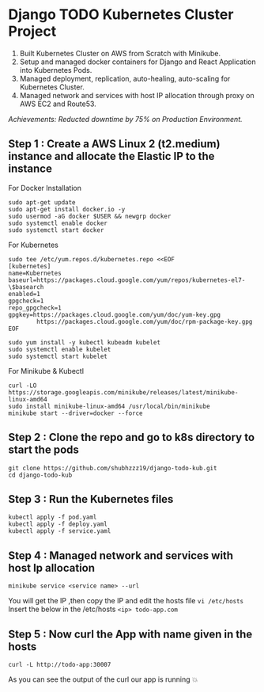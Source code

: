 # Django TODO Kubernetes Cluster Project

1. Built Kubernetes Cluster on AWS from Scratch with Minikube.
2. Setup and managed docker containers for Django and React Application into Kubernetes Pods.
3. Managed deployment, replication, auto-healing, auto-scaling for Kubernetes Cluster.
4. Managed network and services with host IP allocation through proxy on AWS EC2 and Route53.

*Achievements: Reducted downtime by 75% on Production Environment.*

## Step 1 : Create a AWS Linux 2 (t2.medium) instance and allocate the Elastic IP to the instance

For Docker Installation
```
sudo apt-get update
sudo apt-get install docker.io -y
sudo usermod -aG docker $USER && newgrp docker
sudo systemctl enable docker
sudo systemctl start docker
```
For Kubernetes
```
sudo tee /etc/yum.repos.d/kubernetes.repo <<EOF
[kubernetes]
name=Kubernetes
baseurl=https://packages.cloud.google.com/yum/repos/kubernetes-el7-\$basearch
enabled=1
gpgcheck=1
repo_gpgcheck=1
gpgkey=https://packages.cloud.google.com/yum/doc/yum-key.gpg
        https://packages.cloud.google.com/yum/doc/rpm-package-key.gpg
EOF
```
```
sudo yum install -y kubectl kubeadm kubelet
sudo systemctl enable kubelet
sudo systemctl start kubelet
```

For Minikube & Kubectl
```
curl -LO https://storage.googleapis.com/minikube/releases/latest/minikube-linux-amd64
sudo install minikube-linux-amd64 /usr/local/bin/minikube 
minikube start --driver=docker --force
```

## Step 2 : Clone the repo and go to k8s directory to start the pods
```
git clone https://github.com/shubhzzz19/django-todo-kub.git
cd django-todo-kub
```

## Step 3 : Run the Kubernetes files
```
kubectl apply -f pod.yaml
kubectl apply -f deploy.yaml
kubectl apply -f service.yaml
```

## Step 4 : Managed network and services with host Ip allocation
```
minikube service <service name> --url
```
You will get the IP ,then copy the IP and edit the hosts file
```vi /etc/hosts```
Insert the below in the /etc/hosts
```<ip> todo-app.com```

## Step 5 : Now curl the App with name given in the hosts 
```curl -L http://todo-app:30007```

As you can see the output of the curl our app is running 💥
